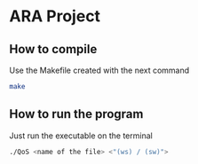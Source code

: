 # ARA Project

## How to compile

Use the Makefile created with the next command

```bash
make
```

## How to run the program

Just run the executable on the terminal

```bash
./QoS <name of the file> <"(ws) / (sw)">
```
